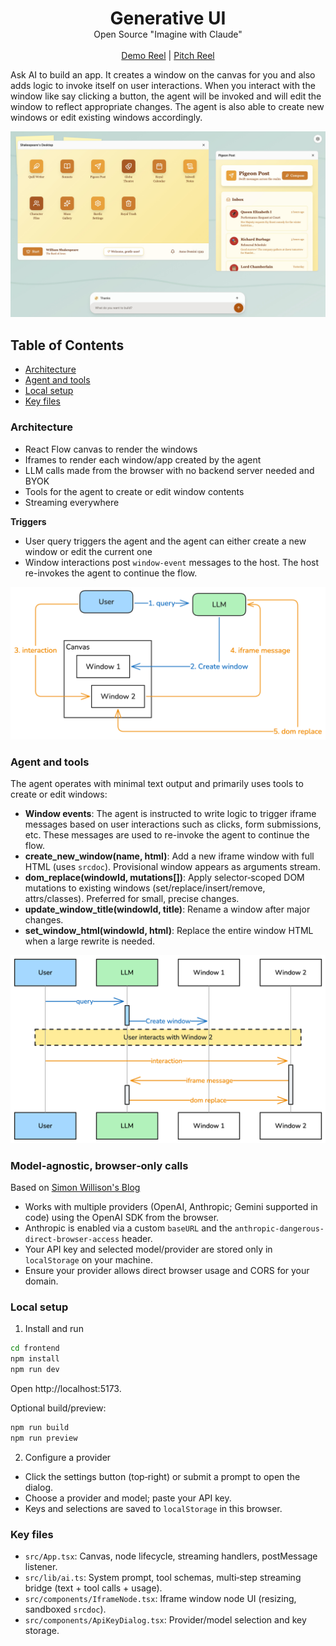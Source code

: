 <div align="center">
  <h1 style="margin-bottom: 0;">Generative UI</h1>
  <span>Open Source "Imagine with Claude"</span>
</div>

<br/>

<div align="center">
  <a href="https://youtube.com/shorts/65uOIydXrQs">Demo Reel</a> | <a href="https://youtube.com/shorts/bYmYJf6lBhE">Pitch Reel</a>
</div>

Ask AI to build an app. It creates a window on the canvas for you and also adds logic to invoke itself on user interactions. When you interact with the window like say clicking a button, the agent will be invoked and will edit the window to reflect appropriate changes. The agent is also able to create new windows or edit existing windows accordingly.

![App screenshot](assets/app-screenshot.jpg)


## Table of Contents
* [Architecture](#architecture)
* [Agent and tools](#agent-and-tools)
* [Local setup](#local-setup)
* [Key files](#key-files)


### Architecture
- React Flow canvas to render the windows
- Iframes to render each window/app created by the agent
- LLM calls made from the browser with no backend server needed and BYOK
- Tools for the agent to create or edit window contents
- Streaming everywhere

**Triggers**

- User query triggers the agent and the agent can either create a new window or edit the current one
- Window interactions post `window-event` messages to the host. The host re-invokes the agent to continue the flow.

![Architecture](assets/genui-architecture.png)

### Agent and tools
The agent operates with minimal text output and primarily uses tools to create or edit windows:

- **Window events**: The agent is instructed to write logic to trigger iframe messages based on user interactions such as clicks, form submissions, etc. These messages are used to re-invoke the agent to continue the flow.
- **create_new_window(name, html)**: Add a new iframe window with full HTML (uses `srcdoc`). Provisional window appears as arguments stream.
- **dom_replace(windowId, mutations[])**: Apply selector‑scoped DOM mutations to existing windows (set/replace/insert/remove, attrs/classes). Preferred for small, precise changes.
- **update_window_title(windowId, title)**: Rename a window after major changes.
- **set_window_html(windowId, html)**: Replace the entire window HTML when a large rewrite is needed.

![Flow](assets/genui-flow.png)

### Model‑agnostic, browser‑only calls
Based on [Simon Willison's Blog](https://simonwillison.net/2024/Aug/23/anthropic-dangerous-direct-browser-access/)
- Works with multiple providers (OpenAI, Anthropic; Gemini supported in code) using the OpenAI SDK from the browser.
- Anthropic is enabled via a custom `baseURL` and the `anthropic-dangerous-direct-browser-access` header.
- Your API key and selected model/provider are stored only in `localStorage` on your machine.
- Ensure your provider allows direct browser usage and CORS for your domain.



### Local setup
1) Install and run
```bash
cd frontend
npm install
npm run dev
```
Open http://localhost:5173.

Optional build/preview:
```bash
npm run build
npm run preview
```

2) Configure a provider
- Click the settings button (top‑right) or submit a prompt to open the dialog.
- Choose a provider and model; paste your API key.
- Keys and selections are saved to `localStorage` in this browser.


### Key files
- `src/App.tsx`: Canvas, node lifecycle, streaming handlers, postMessage listener.
- `src/lib/ai.ts`: System prompt, tool schemas, multi‑step streaming bridge (text + tool calls + usage).
- `src/components/IframeNode.tsx`: Iframe window node UI (resizing, sandboxed `srcdoc`).
- `src/components/ApiKeyDialog.tsx`: Provider/model selection and key storage.


